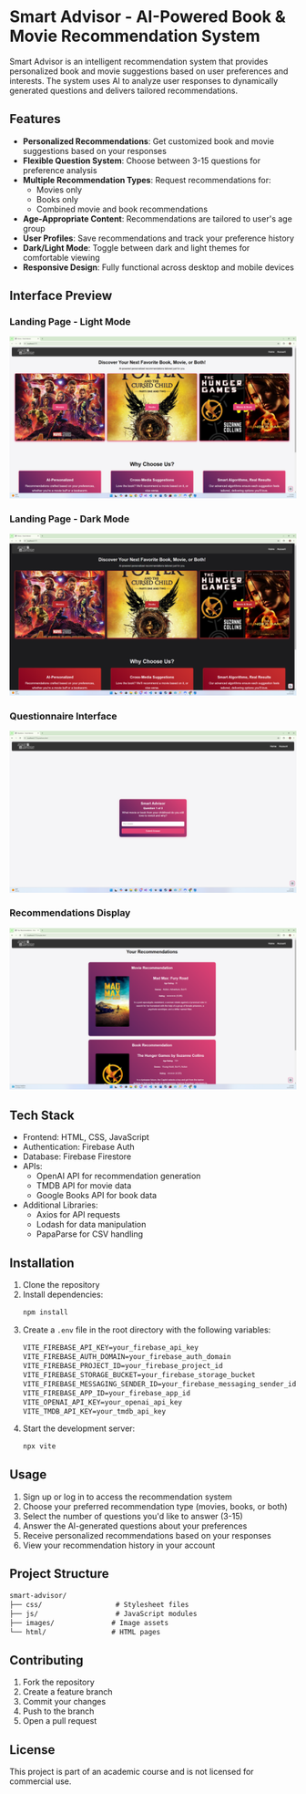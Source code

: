 # Smart Advisor - AI-Powered Book & Movie Recommendation System

Smart Advisor is an intelligent recommendation system that provides personalized book and movie suggestions based on user preferences and interests. The system uses AI to analyze user responses to dynamically generated questions and delivers tailored recommendations.

## Features

- **Personalized Recommendations**: Get customized book and movie suggestions based on your responses
- **Flexible Question System**: Choose between 3-15 questions for preference analysis
- **Multiple Recommendation Types**: Request recommendations for:
  - Movies only
  - Books only
  - Combined movie and book recommendations
- **Age-Appropriate Content**: Recommendations are tailored to user's age group
- **User Profiles**: Save recommendations and track your preference history
- **Dark/Light Mode**: Toggle between dark and light themes for comfortable viewing
- **Responsive Design**: Fully functional across desktop and mobile devices

## Interface Preview

### Landing Page - Light Mode
![Landing Light](images/landing-light.png)

### Landing Page - Dark Mode
![Landing Dark](images/landing-dark.png)

### Questionnaire Interface
![Questionnaire](images/questionnaire.png)

### Recommendations Display
![Recommendations](images/recommendations.png)

## Tech Stack

- Frontend: HTML, CSS, JavaScript
- Authentication: Firebase Auth
- Database: Firebase Firestore
- APIs:
  - OpenAI API for recommendation generation
  - TMDB API for movie data
  - Google Books API for book data
- Additional Libraries:
  - Axios for API requests
  - Lodash for data manipulation
  - PapaParse for CSV handling

## Installation

1. Clone the repository
2. Install dependencies:
   ```bash
   npm install
   ```
3. Create a `.env` file in the root directory with the following variables:
   ```
   VITE_FIREBASE_API_KEY=your_firebase_api_key
   VITE_FIREBASE_AUTH_DOMAIN=your_firebase_auth_domain
   VITE_FIREBASE_PROJECT_ID=your_firebase_project_id
   VITE_FIREBASE_STORAGE_BUCKET=your_firebase_storage_bucket
   VITE_FIREBASE_MESSAGING_SENDER_ID=your_firebase_messaging_sender_id
   VITE_FIREBASE_APP_ID=your_firebase_app_id
   VITE_OPENAI_API_KEY=your_openai_api_key
   VITE_TMDB_API_KEY=your_tmdb_api_key
   ```
4. Start the development server:
   ```bash
   npx vite
   ```

## Usage

1. Sign up or log in to access the recommendation system
2. Choose your preferred recommendation type (movies, books, or both)
3. Select the number of questions you'd like to answer (3-15)
4. Answer the AI-generated questions about your preferences
5. Receive personalized recommendations based on your responses
6. View your recommendation history in your account

## Project Structure

```
smart-advisor/
├── css/                  # Stylesheet files
├── js/                   # JavaScript modules
├── images/              # Image assets
└── html/                # HTML pages
```

## Contributing

1. Fork the repository
2. Create a feature branch
3. Commit your changes
4. Push to the branch
5. Open a pull request

## License

This project is part of an academic course and is not licensed for commercial use.